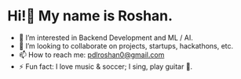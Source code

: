 # Hi!👋 My name is Roshan.

- 🌱 I’m interested in Backend Development and ML / AI.
- 👯 I’m looking to collaborate on projects, startups, hackathons, etc.
- 📫 How to reach me: [pdlroshan0@gmail.com](mailto:pdlroshan0@gmail.com)
- ⚡ Fun fact: I love music & soccer; I sing, play guitar 🎸.
  
<!--
**roshpdl/roshpdl** is a ✨ _special_ ✨ repository because its `README.md` (this file) appears on your GitHub profile.

Here are some ideas to get you started:

- 🔭 I’m currently working on ...
- 🌱 I’m currently learning ...
- 👯 I’m looking to collaborate on ...
- 🤔 I’m looking for help with ...
- 💬 Ask me about ...
- 📫 How to reach me: ...
- 😄 Pronouns: ...
- ⚡ Fun fact: ...
-->

